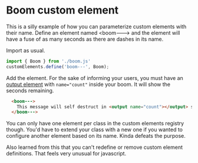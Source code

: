 <h1>Boom custom element</h1>

This is a silly example of how you can parameterize custom elements with their name. Define an element named &lt;boom---&gt; and the element will have a fuse of as many seconds as there are dashes in its name.

Import as usual.

```js
import { Boom } from './boom.js'
customElements.define('boom---', Boom);
```

Add the element. For the sake of informing your users, you must have an [output element](https://developer.mozilla.org/en-US/docs/Web/HTML/Element/output) with `name="count"` inside your boom. It will show the seconds remaining.

```html
  <boom--->
    This message will self destruct in <output name="count"></output> seconds.
  </boom--->
```

You can only have one element per class in the custom elements registry though. You'd have to extend your class with a new one if you wanted to configure another element based on its name. Kinda defeats the purpose.

Also learned from this that you can't redefine or remove custom element definitions. That feels very unusual for javascript.